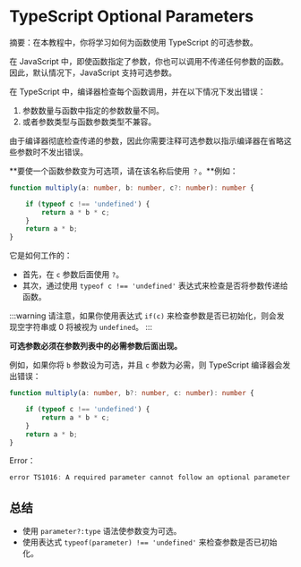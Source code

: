 # TypeScript Optional Parameters

摘要：在本教程中，你将学习如何为函数使用 TypeScript 的可选参数。

在 JavaScript 中，即使函数指定了参数，你也可以调用不传递任何参数的函数。因此，默认情况下，JavaScript 支持可选参数。

在 TypeScript 中，编译器检查每个函数调用，并在以下情况下发出错误：

1. 参数数量与函数中指定的参数数量不同。
2. 或者参数类型与函数参数类型不兼容。

由于编译器彻底检查传递的参数，因此你需要注释可选参数以指示编译器在省略这些参数时不发出错误。

**要使一个函数参数变为可选项，请在该名称后使用 `？`。**例如：

```ts
function multiply(a: number, b: number, c?: number): number {

    if (typeof c !== 'undefined') {
        return a * b * c;
    }
    return a * b;
}
```

它是如何工作的：

- 首先，在 `c` 参数后面使用 `?`。
- 其次，通过使用 `typeof c !== 'undefined'` 表达式来检查是否将参数传递给函数。

:::warning
请注意，如果你使用表达式 `if(c)` 来检查参数是否已初始化，则会发现空字符串或 0 将被视为 `undefined`。
:::

**可选参数必须在参数列表中的必需参数后面出现。**

例如，如果你将 `b` 参数设为可选，并且 `c` 参数为必需，则 TypeScript 编译器会发出错误：

```ts
function multiply(a: number, b?: number, c: number): number {

    if (typeof c !== 'undefined') {
        return a * b * c;
    }
    return a * b;
}
```

Error：

```ts
error TS1016: A required parameter cannot follow an optional parameter.
```

## 总结

- 使用 `parameter?:type` 语法使参数变为可选。
- 使用表达式 `typeof(parameter) !== 'undefined'` 来检查参数是否已初始化。

